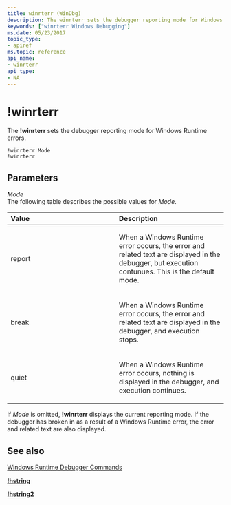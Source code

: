 ```yaml
---
title: winrterr (WinDbg)
description: The winrterr sets the debugger reporting mode for Windows Runtime errors.
keywords: ["winrterr Windows Debugging"]
ms.date: 05/23/2017
topic_type:
- apiref
ms.topic: reference
api_name:
- winrterr
api_type:
- NA
---
```


# !winrterr


The **!winrterr** sets the debugger reporting mode for Windows Runtime errors.

```dbgcmd
!winrterr Mode
!winrterr
```

## <span id="Parameters"></span><span id="parameters"></span><span id="PARAMETERS"></span>Parameters


<span id="Mode"></span><span id="mode"></span><span id="MODE"></span>*Mode*  
The following table describes the possible values for *Mode*.

<table>
<colgroup>
<col width="50%" />
<col width="50%" />
</colgroup>
<thead>
<tr class="header">
<th align="left">Value</th>
<th align="left">Description</th>
</tr>
</thead>
<tbody>
<tr class="odd">
<td align="left"><p><span id="report"></span><span id="REPORT"></span>report</p></td>
<td align="left"><p>When a Windows Runtime error occurs, the error and related text are displayed in the debugger, but execution contunues. This is the default mode.</p></td>
</tr>
<tr class="even">
<td align="left"><p><span id="break"></span><span id="BREAK"></span>break</p></td>
<td align="left"><p>When a Windows Runtime error occurs, the error and related text are displayed in the debugger, and execution stops.</p></td>
</tr>
<tr class="odd">
<td align="left"><p><span id="quiet"></span><span id="QUIET"></span>quiet</p></td>
<td align="left"><p>When a Windows Runtime error occurs, nothing is displayed in the debugger, and execution continues.</p></td>
</tr>
</tbody>
</table>

 

If *Mode* is omitted, **!winrterr** displays the current reporting mode. If the debugger has broken in as a result of a Windows Runtime error, the error and related text are also displayed.

## <span id="see_also"></span>See also


[Windows Runtime Debugger Commands](../debugger/windows-runtime-debugger-commands.md)

[**!hstring**](-hstring.md)

[**!hstring2**](-hstring2.md)

 

 






